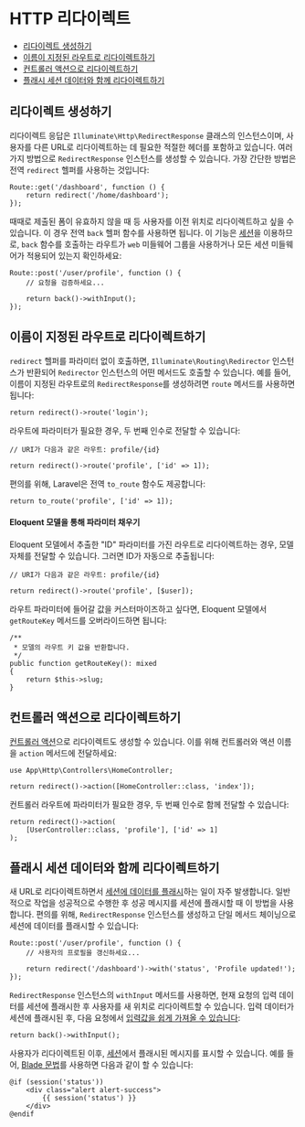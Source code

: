 # HTTP 리다이렉트

- [리다이렉트 생성하기](#creating-redirects)
- [이름이 지정된 라우트로 리다이렉트하기](#redirecting-named-routes)
- [컨트롤러 액션으로 리다이렉트하기](#redirecting-controller-actions)
- [플래시 세션 데이터와 함께 리다이렉트하기](#redirecting-with-flashed-session-data)

<a name="creating-redirects"></a>
## 리다이렉트 생성하기

리다이렉트 응답은 `Illuminate\Http\RedirectResponse` 클래스의 인스턴스이며, 사용자를 다른 URL로 리다이렉트하는 데 필요한 적절한 헤더를 포함하고 있습니다. 여러 가지 방법으로 `RedirectResponse` 인스턴스를 생성할 수 있습니다. 가장 간단한 방법은 전역 `redirect` 헬퍼를 사용하는 것입니다:

    Route::get('/dashboard', function () {
        return redirect('/home/dashboard');
    });

때때로 제출된 폼이 유효하지 않을 때 등 사용자를 이전 위치로 리다이렉트하고 싶을 수 있습니다. 이 경우 전역 `back` 헬퍼 함수를 사용하면 됩니다. 이 기능은 [세션](/docs/{{version}}/session)을 이용하므로, `back` 함수를 호출하는 라우트가 `web` 미들웨어 그룹을 사용하거나 모든 세션 미들웨어가 적용되어 있는지 확인하세요:

    Route::post('/user/profile', function () {
        // 요청을 검증하세요...

        return back()->withInput();
    });

<a name="redirecting-named-routes"></a>
## 이름이 지정된 라우트로 리다이렉트하기

`redirect` 헬퍼를 파라미터 없이 호출하면, `Illuminate\Routing\Redirector` 인스턴스가 반환되어 `Redirector` 인스턴스의 어떤 메서드도 호출할 수 있습니다. 예를 들어, 이름이 지정된 라우트로의 `RedirectResponse`를 생성하려면 `route` 메서드를 사용하면 됩니다:

    return redirect()->route('login');

라우트에 파라미터가 필요한 경우, 두 번째 인수로 전달할 수 있습니다:

    // URI가 다음과 같은 라우트: profile/{id}

    return redirect()->route('profile', ['id' => 1]);

편의를 위해, Laravel은 전역 `to_route` 함수도 제공합니다:

    return to_route('profile', ['id' => 1]);

<a name="populating-parameters-via-eloquent-models"></a>
#### Eloquent 모델을 통해 파라미터 채우기

Eloquent 모델에서 추출한 "ID" 파라미터를 가진 라우트로 리다이렉트하는 경우, 모델 자체를 전달할 수 있습니다. 그러면 ID가 자동으로 추출됩니다:

    // URI가 다음과 같은 라우트: profile/{id}

    return redirect()->route('profile', [$user]);

라우트 파라미터에 들어갈 값을 커스터마이즈하고 싶다면, Eloquent 모델에서 `getRouteKey` 메서드를 오버라이드하면 됩니다:

    /**
     * 모델의 라우트 키 값을 반환합니다.
     */
    public function getRouteKey(): mixed
    {
        return $this->slug;
    }

<a name="redirecting-controller-actions"></a>
## 컨트롤러 액션으로 리다이렉트하기

[컨트롤러 액션](/docs/{{version}}/controllers)으로 리다이렉트도 생성할 수 있습니다. 이를 위해 컨트롤러와 액션 이름을 `action` 메서드에 전달하세요:

    use App\Http\Controllers\HomeController;

    return redirect()->action([HomeController::class, 'index']);

컨트롤러 라우트에 파라미터가 필요한 경우, 두 번째 인수로 함께 전달할 수 있습니다:

    return redirect()->action(
        [UserController::class, 'profile'], ['id' => 1]
    );

<a name="redirecting-with-flashed-session-data"></a>
## 플래시 세션 데이터와 함께 리다이렉트하기

새 URL로 리다이렉트하면서 [세션에 데이터를 플래시](/docs/{{version}}/session#flash-data)하는 일이 자주 발생합니다. 일반적으로 작업을 성공적으로 수행한 후 성공 메시지를 세션에 플래시할 때 이 방법을 사용합니다. 편의를 위해, `RedirectResponse` 인스턴스를 생성하고 단일 메서드 체이닝으로 세션에 데이터를 플래시할 수 있습니다:

    Route::post('/user/profile', function () {
        // 사용자의 프로필을 갱신하세요...

        return redirect('/dashboard')->with('status', 'Profile updated!');
    });

`RedirectResponse` 인스턴스의 `withInput` 메서드를 사용하면, 현재 요청의 입력 데이터를 세션에 플래시한 후 사용자를 새 위치로 리다이렉트할 수 있습니다. 입력 데이터가 세션에 플래시된 후, 다음 요청에서 [입력값을 쉽게 가져올 수 있습니다](/docs/{{version}}/requests#retrieving-old-input):

    return back()->withInput();

사용자가 리다이렉트된 이후, [세션](/docs/{{version}}/session)에서 플래시된 메시지를 표시할 수 있습니다. 예를 들어, [Blade 문법](/docs/{{version}}/blade)를 사용하면 다음과 같이 할 수 있습니다:

    @if (session('status'))
        <div class="alert alert-success">
            {{ session('status') }}
        </div>
    @endif
